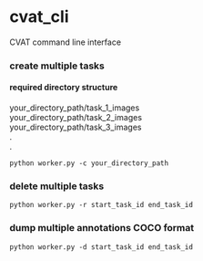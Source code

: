 # cvat_cli
CVAT command line interface

### create multiple tasks  
#### required directory structure  
your_directory_path/task_1_images  
your_directory_path/task_2_images  
your_directory_path/task_3_images  
                   .  
                   .  
```
python worker.py -c your_directory_path  
```
### delete multiple tasks  
```
python worker.py -r start_task_id end_task_id  
```
### dump multiple annotations COCO format  
```
python worker.py -d start_task_id end_task_id  
```
